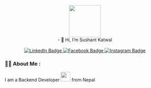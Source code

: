 <div id="header" align="center">
  <img src="https://media.giphy.com/media/HwBlFQZFcAoUcPHZdX/giphy.gif" width="100"/>
</div>
<div id="header" align="center">
 - 👋 Hi, I’m Sushant Katwal
</div>
<br>
<div id="badges" align="center" >
  <a href="https://www.linkedin.com/in/sushant-katwal-a58713180/">
    <img src="https://img.shields.io/badge/LinkedIn-blue?style=for-the-badge&logo=linkedin&logoColor=white" alt="LinkedIn Badge"/>
  </a>
  <a href="https://www.facebook.com/sushant.katwal.79/">
    <img src="https://img.shields.io/badge/Facebook-red?style=for-the-badge&logo=facebook&logoColor=white" alt="Facebook Badge"/>
  </a>
  <a href="https://www.instagram.com/sushant_katwal10/">
    <img src="https://img.shields.io/badge/Instagram-blue?style=for-the-badge&logo=instagram&logoColor=white" alt="Instagram Badge"/>
  </a>
</div>

### :man_technologist: About Me :
I am a Backend Developer <img src="https://media.giphy.com/media/WUlplcMpOCEmTGBtBW/giphy.gif" width="30"> from Nepal
<!---
Sushantkat/Sushantkat is a ✨ special ✨ repository because its `README.md` (this file) appears on your GitHub profile.
You can click the Preview link to take a look at your changes.
--->
